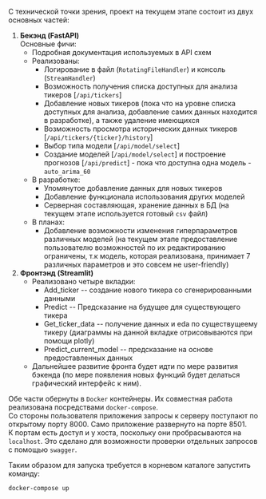 С технической точки зрения, проект на текущем этапе состоит из двух основных частей:
1) **Бекэнд (FastAPI)**  
    Основные фичи:
    - Подробная документация используемых в API схем
    - Реализованы:
        - Логирование в файл (`RotatingFileHandler`) и консоль (`StreamHandler`)
        - Возможность получения списка доступных для анализа тикеров [`/api/tickers`]
        - Добавление новых тикеров (пока что на уровне списка доступных для анализа, добавление самих данных находится в разработке), а также удаление имеющихся
        - Возможность просмотра исторических данных тикеров [`/api/tickers/{ticker}/history`]
        - Выбор типа модели [`/api/model/select`]
        - Создание моделей [`/api/model/select`] и построение прогнозов [`/api/predict`] - пока что доступна одна модель - `auto_arima_60`
    - В разработке:
        - Упомянутое добавление данных для новых тикеров
        - Добавление функционала использования других моделей
        - Серверная составляющая, хранение данных в БД (на текущем этапе используется готовый `csv` файл)
    - В планах:
        - Добавление возможности изменения гиперпараметров различных моделей (на текущем этапе предоставление пользователю возможностей по их редактированию ограничены, т.к модель, которая реализована, принимает 7 различных параметров и это совсем не user-friendly)
2) **Фронтэнд (Streamlit)**
     - Реализовано четыре вкладки:
       - Add_ticker -- создание нового тикера со сгенерированными данными
       - Predict -- Предсказание на будущее для существующего тикера
       - Get_ticker_data -- получение данных и eda по существущеему тикеру (диаграммы на данной вкладке отрисовываются при помощи plotly)
       - Predict_current_model -- предсказание на основе предоставленных данных
   - Дальнейшее развитие фронта будет идти по мере развития бэкенда (по мере появления новых функций будет делаться графический интерфейс к ним).

Обе части обернуты в `Docker` контейнеры. Их совместная работа реализована посредствами `docker-compose`.  
Со стороны пользователя приложения запросы к серверу поступают по открытому порту $8000$. Само приложение развернуто на порте $8501$.  
К портам есть доступ и у хоста, поскольку они пробрасываются на `localhost`. Это сделано для возможности проверки отдельных запросов с помощью `swagger`.

Таким образом для запуска требуется в корневом каталоге запустить команду:

```bash
docker-compose up
```
